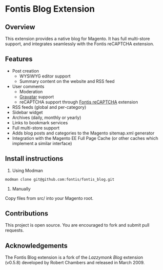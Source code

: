 Fontis Blog Extension
=====================

Overview
--------

This extension provides a native blog for Magento. It has full multi-store
support, and integrates seamlessly with the Fontis reCAPTCHA extension.

Features
--------

* Post creation
  * WYSIWYG editor support
  * Summary content on the website and RSS feed
* User comments
  * Moderation
  * [Gravatar][gravatar] support
  * reCAPTCHA support through [Fontis reCAPTCHA][recaptcha] extension
* RSS feeds (global and per-category)
* Sidebar widget
* Archives (daily, monthly or yearly)
* Links to bookmark services
* Full multi-store support
* Adds blog posts and categories to the Magento sitemap.xml generator
* Integration with the Magento EE Full Page Cache (or other caches which implement a similar interface)

Install instructions
--------------------

1. Using Modman

  ```bash
  modman clone git@github.com:fontis/fontis_blog.git
  ```

1. Manually

  Copy files from src/ into your Magento root.

Contributions
-------------

This project is open source. You are encouraged to fork and submit pull requests.

Acknowledgements
----------------

The Fontis Blog extension is a fork of the _Lazzymonk Blog_ extension (v0.5.8)
developed by Robert Chambers and released in March 2009.

[gravatar]: http://gravatar.com
[recaptcha]: https://github.com/fontis/fontis_recaptcha
[modman]: https://github.com/colinmollenhour/modman
